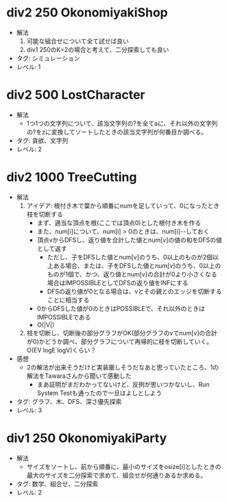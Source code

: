 # div2 250 OkonomiyakiShop

- 解法
    1. 可能な組合せについて全て試せば良い
    2. div1 250のK=2の場合と考えて、二分探索しても良い
- タグ: シミュレーション
- レベル: 1


# div2 500 LostCharacter

- 解法
    - 1つ1つの文字列について、該当文字列の?を全てaに、それ以外の文字列の?をzに変換してソートしたときの該当文字列が何番目か調べる。
- タグ: 貪欲、文字列
- レベル: 2

# div2 1000 TreeCutting

- 解法
    1. アイデア: 根付き木で葉から順番にnumを足していって、0になったとき枝を切断する
        - まず、適当な頂点を根(ここでは頂点0)とした根付き木を作る
        - また、num[i]について、num[i] > 0のときは、num[i]--しておく
        - 頂点vからDFSし、返り値を合計した値とnum[v]の値の和をDFSの値として返す
            - ただし、子をDFSした値とnum[v]のうち、0以上のものが2個以上ある場合、または、子をDFSした値とnum[v]のうち、0以上のものが1個で、かつ、返り値とnum[v]の合計が0より小さくなる場合はIMPOSSIBLEとしてDFSの返り値をINFにする
            - DFSの返り値が0となる場合は、vとその親とのエッジを切断することに相当する
        - 0からDFSした値が0のときはPOSSIBLEで、それ以外のときはIMPOSSIBLEである
        - O(|V|)
    2. 枝を切断し、切断後の部分グラフがOK(部分グラフのvでnum[v]の合計が0)かどうか調べ、部分グラフについて再帰的に枝を切断していく。O(EV logE logV)くらい？
- 感想
    - 2の解法が出来そうだけど実装厳しそうだなあと思っていたところ、1の解法をTawaraさんから聞いて感動した
        - まあ証明がまだわかってないけど、反例が思いつかないし、Run System Testも通ったので一旦はよしとしよう
- タグ: グラフ、木、DFS、深さ優先探索
- レベル: 3

# div1 250 OkonomiyakiParty

- 解法
    - サイズをソートし、前から順番に、最小のサイズをosize[i]としたときの最大のサイズを二分探索で求めて、組合せが何通りあるか求める。
- タグ: 数学、組合せ、二分探索
- レベル: 2
